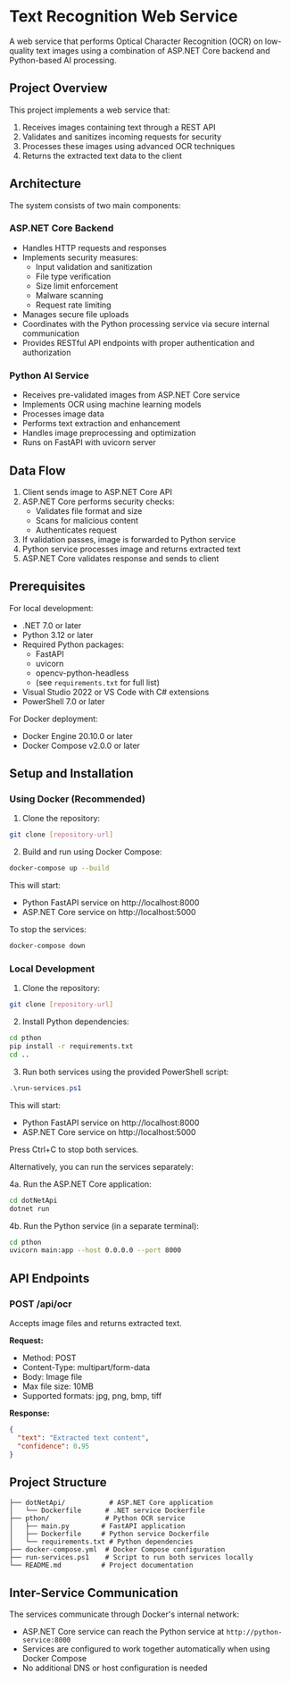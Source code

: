 # Text Recognition Web Service

A web service that performs Optical Character Recognition (OCR) on low-quality text images using a combination of ASP.NET Core backend and Python-based AI processing.

## Project Overview

This project implements a web service that:
1. Receives images containing text through a REST API
2. Validates and sanitizes incoming requests for security
3. Processes these images using advanced OCR techniques
4. Returns the extracted text data to the client

## Architecture

The system consists of two main components:

### ASP.NET Core Backend
- Handles HTTP requests and responses
- Implements security measures:
  - Input validation and sanitization
  - File type verification
  - Size limit enforcement
  - Malware scanning
  - Request rate limiting
- Manages secure file uploads
- Coordinates with the Python processing service via secure internal communication
- Provides RESTful API endpoints with proper authentication and authorization

### Python AI Service
- Receives pre-validated images from ASP.NET Core service
- Implements OCR using machine learning models
- Processes image data
- Performs text extraction and enhancement
- Handles image preprocessing and optimization
- Runs on FastAPI with uvicorn server

## Data Flow

1. Client sends image to ASP.NET Core API
2. ASP.NET Core performs security checks:
   - Validates file format and size
   - Scans for malicious content
   - Authenticates request
3. If validation passes, image is forwarded to Python service
4. Python service processes image and returns extracted text
5. ASP.NET Core validates response and sends to client

## Prerequisites

For local development:
- .NET 7.0 or later
- Python 3.12 or later
- Required Python packages:
  - FastAPI
  - uvicorn
  - opencv-python-headless
  - (see `requirements.txt` for full list)
- Visual Studio 2022 or VS Code with C# extensions
- PowerShell 7.0 or later

For Docker deployment:
- Docker Engine 20.10.0 or later
- Docker Compose v2.0.0 or later

## Setup and Installation

### Using Docker (Recommended)

1. Clone the repository:
```bash
git clone [repository-url]
```

2. Build and run using Docker Compose:
```bash
docker-compose up --build
```

This will start:
- Python FastAPI service on http://localhost:8000
- ASP.NET Core service on http://localhost:5000

To stop the services:
```bash
docker-compose down
```

### Local Development

1. Clone the repository:
```bash
git clone [repository-url]
```

2. Install Python dependencies:
```bash
cd pthon
pip install -r requirements.txt
cd ..
```

3. Run both services using the provided PowerShell script:
```powershell
.\run-services.ps1
```

This will start:
- Python FastAPI service on http://localhost:8000
- ASP.NET Core service on http://localhost:5000

Press Ctrl+C to stop both services.

Alternatively, you can run the services separately:

4a. Run the ASP.NET Core application:
```bash
cd dotNetApi
dotnet run
```

4b. Run the Python service (in a separate terminal):
```bash
cd pthon
uvicorn main:app --host 0.0.0.0 --port 8000
```

## API Endpoints

### POST /api/ocr
Accepts image files and returns extracted text.

**Request:**
- Method: POST
- Content-Type: multipart/form-data
- Body: Image file
- Max file size: 10MB
- Supported formats: jpg, png, bmp, tiff

**Response:**
```json
{
  "text": "Extracted text content",
  "confidence": 0.95
}
```

## Project Structure

```
├── dotNetApi/           # ASP.NET Core application
│   └── Dockerfile      # .NET service Dockerfile
├── pthon/              # Python OCR service
│   ├── main.py        # FastAPI application
│   ├── Dockerfile     # Python service Dockerfile
│   └── requirements.txt # Python dependencies
├── docker-compose.yml  # Docker Compose configuration
├── run-services.ps1    # Script to run both services locally
└── README.md          # Project documentation
```

## Inter-Service Communication

The services communicate through Docker's internal network:
- ASP.NET Core service can reach the Python service at `http://python-service:8000`
- Services are configured to work together automatically when using Docker Compose
- No additional DNS or host configuration is needed
